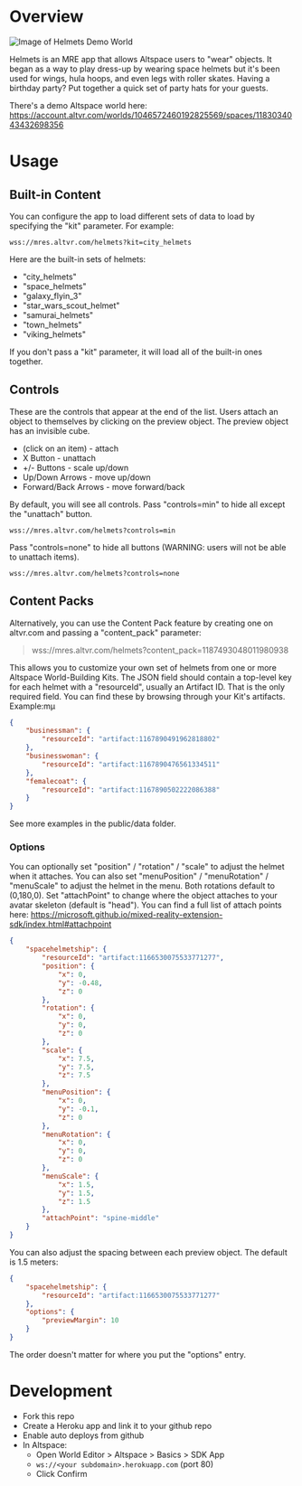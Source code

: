 # Overview

![Image of Helmets Demo World](https://cdn-content-ingress.altvr.com/uploads/space/image/1183034043432698356/background_banner_Screenshot__52_.jpg)

Helmets is an MRE app that allows Altspace users to "wear" objects. It began as a way to play dress-up by wearing space helmets but it's been used for wings, hula hoops, and even legs with roller skates. Having a birthday party? Put together a quick set of party hats for your guests.

There's a demo Altspace world here: https://account.altvr.com/worlds/1046572460192825569/spaces/1183034043432698356

# Usage
## Built-in Content
You can configure the app to load different sets of data to load by specifying the "kit" parameter. For example:

```
wss://mres.altvr.com/helmets?kit=city_helmets
```

Here are the built-in sets of helmets:

  * "city_helmets"
  * "space_helmets"
  * "galaxy_flyin_3"
  * "star_wars_scout_helmet"
  * "samurai_helmets"
  * "town_helmets"
  * "viking_helmets"

If you don't pass a "kit" parameter, it will load all of the built-in ones together.

## Controls

These are the controls that appear at the end of the list. Users attach an object to themselves by clicking on the preview object. The preview object has an invisible cube.

* (click on an item) - attach
* X Button - unattach
* +/- Buttons - scale up/down
* Up/Down Arrows - move up/down
* Forward/Back Arrows - move forward/back

By default, you will see all controls. Pass "controls=min" to hide all except the "unattach" button.

```
wss://mres.altvr.com/helmets?controls=min
```

Pass "controls=none" to hide all buttons (WARNING: users will not be able to unattach items).

```
wss://mres.altvr.com/helmets?controls=none
```

## Content Packs
Alternatively, you can use the Content Pack feature by creating one on altvr.com and passing a "content_pack" parameter:

> wss://mres.altvr.com/helmets?content_pack=1187493048011980938

This allows you to customize your own set of helmets from one or more Altspace World-Building Kits. The JSON field should contain a top-level key for each helmet with a "resourceId", usually an Artifact ID. That is the only required field. You can find these by browsing through your Kit's artifacts. Example:mµ

```json
{
    "businessman": {
        "resourceId": "artifact:1167890491962818802"
    },
    "businesswoman": {
        "resourceId": "artifact:1167890476561334511"
    },
    "femalecoat": {
        "resourceId": "artifact:1167890502222086388"
    }
}
```

See more examples in the public/data folder.

### Options
You can optionally set "position" / "rotation" / "scale" to adjust the helmet when it attaches. You can also set "menuPosition" / "menuRotation" / "menuScale" to adjust the helmet in the menu. Both rotations default to (0,180,0). Set "attachPoint" to change where the object attaches to your avatar skeleton (default is "head"). You can find a full list of attach points here: https://microsoft.github.io/mixed-reality-extension-sdk/index.html#attachpoint

```json
{
    "spacehelmetship": {
        "resourceId": "artifact:1166530075533771277",
        "position": {
            "x": 0,
            "y": -0.48,
            "z": 0
        },
        "rotation": {
            "x": 0,
            "y": 0,
            "z": 0
        },
        "scale": {
            "x": 7.5,
            "y": 7.5,
            "z": 7.5
        },
        "menuPosition": {
            "x": 0,
            "y": -0.1,
            "z": 0
        },
        "menuRotation": {
            "x": 0,
            "y": 0,
            "z": 0
        },
        "menuScale": {
            "x": 1.5,
            "y": 1.5,
            "z": 1.5
        },
        "attachPoint": "spine-middle"
    }
}
```

You can also adjust the spacing between each preview object. The default is 1.5 meters:

```json
{
    "spacehelmetship": {
        "resourceId": "artifact:1166530075533771277"
    },
    "options": {
        "previewMargin": 10
    }
}
```

The order doesn't matter for where you put the "options" entry.

# Development
* Fork this repo
* Create a Heroku app and link it to your github repo
* Enable auto deploys from github
* In Altspace:
  * Open World Editor > Altspace > Basics > SDK App
  * `ws://<your subdomain>.herokuapp.com` (port 80)
  * Click Confirm
